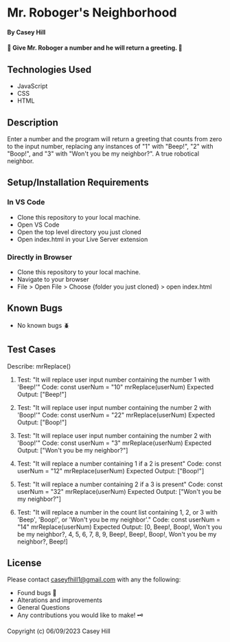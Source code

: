 # Mr. Roboger's Neighborhood

#### By Casey Hill

#### :robot: Give Mr. Roboger a number and he will return a greeting. :robot:

## Technologies Used

- JavaScript
- CSS
- HTML

## Description

Enter a number and the program will return a greeting that counts from zero to the input number, replacing any instances of "1" with "Beep!", "2" with "Boop!", and "3" with "Won't you be my neighbor?".
A true robotical neighbor.

## Setup/Installation Requirements

### In VS Code

- Clone this repository to your local machine.
- Open VS Code
- Open the top level directory you just cloned
- Open index.html in your Live Server extension

### Directly in Browser

- Clone this repository to your local machine.
- Navigate to your browser
- File > Open File > Choose {folder you just cloned} > open index.html

## Known Bugs

- No known bugs :beetle:

## **Test Cases**

Describe: mrReplace()

1. Test: "It will replace user input number containing the number 1 with 'Beep!'"
   Code:
   const userNum = "10"
   mrReplace(userNum)
   Expected Output: ["Beep!"]

2. Test: "It will replace user input number containing the number 2 with 'Boop!'"
   Code:
   const userNum = "22"
   mrReplace(userNum)
   Expected Output: ["Boop!"]

3. Test: "It will replace user input number containing the number 2 with 'Boop!'"
   Code:
   const userNum = "3"
   mrReplace(userNum)
   Expected Output: ["Won't you be my neighbor?"]

4. Test: "It will replace a number containing 1 if a 2 is present"
   Code:
   const userNum = "12"
   mrReplace(userNum)
   Expected Output: ["Boop!"]

5. Test: "It will replace a number containing 2 if a 3 is present"
   Code:
   const userNum = "32"
   mrReplace(userNum)
   Expected Output: ["Won't you be my neighbor?"]

6. Test: "It will replace a number in the count list containing 1, 2, or 3 with 'Beep', 'Boop!', or 'Won't you be my neighbor'."
   Code:
   const userNum = "14"
   mrReplace(userNum)
   Expected Output: [0, Beep!, Boop!, Won't you be my neighbor?, 4, 5, 6, 7, 8, 9, Beep!, Beep!, Boop!, Won't you be my neighbor?, Beep!]

## License

Please contact caseyfhill1@gmail.com with any the following:

- Found bugs :lady_beetle:
- Alterations and improvements
- General Questions
- Any contributions you would like to make! :old_key:

Copyright (c) 06/09/2023 Casey Hill
